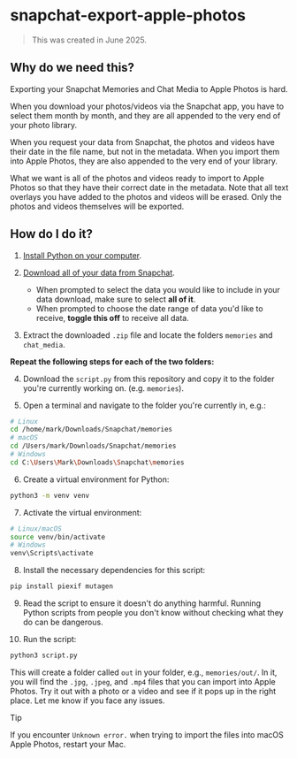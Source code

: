 # snapchat-export-apple-photos
> This was created in June 2025.

## Why do we need this?

Exporting your Snapchat Memories and Chat Media to Apple Photos is hard.

When you download your photos/videos via the Snapchat app, you have to select them month by month, and they are all appended to the very end of your photo library.

When you request your data from Snapchat, the photos and videos have their date in the file name, but not in the metadata. When you import them into Apple Photos, they are also appended to the very end of your library.

What we want is all of the photos and videos ready to import to Apple Photos so that they have their correct date in the metadata. Note that all text overlays you have added to the photos and videos will be erased. Only the photos and videos themselves will be exported.

## How do I do it?

1. [Install Python on your computer](https://www.python.org/downloads/).

2. [Download all of your data from Snapchat](https://help.snapchat.com/hc/en-us/articles/7012305371156-How-do-I-download-my-data-from-Snapchat). 
    - When prompted to select the data you would like to include in your data download, make sure to select **all of it**.
    - When prompted to choose the date range of data you'd like to receive, **toggle this off** to receive all data.

3. Extract the downloaded `.zip` file and locate the folders `memories` and `chat_media`.

**Repeat the following steps for each of the two folders:**

4. Download the `script.py` from this repository and copy it to the folder you're currently working on. (e.g. `memories`).

5. Open a terminal and navigate to the folder you're currently in, e.g.: 

```sh
# Linux
cd /home/mark/Downloads/Snapchat/memories
# macOS
cd /Users/mark/Downloads/Snapchat/memories
# Windows
cd C:\Users\Mark\Downloads\Snapchat\memories
```

6. Create a virtual environment for Python:

```sh
python3 -m venv venv
```

7. Activate the virtual environment:

```sh
# Linux/macOS
source venv/bin/activate
# Windows
venv\Scripts\activate
```

8. Install the necessary dependencies for this script:
```sh
pip install piexif mutagen
```

9. Read the script to ensure it doesn't do anything harmful. Running Python scripts from people you don't know without checking what they do can be dangerous.

10. Run the script:

```sh
python3 script.py
```

This will create a folder called `out` in your folder, e.g., `memories/out/`. In it, you will find the `.jpg`, `.jpeg`, and `.mp4` files that you can import into Apple Photos. Try it out with a photo or a video and see if it pops up in the right place. Let me know if you face any issues.

> [!TIP]
> If you encounter `Unknown error.` when trying to import the files into macOS Apple Photos, restart your Mac.
